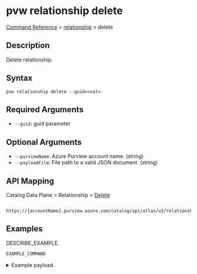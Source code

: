 # pvw relationship delete
[Command Reference](../../../README.md#command-reference) > [relationship](./main.md) > delete

## Description
Delete relationship.

## Syntax
```
pvw relationship delete --guid=<val>
```

## Required Arguments
- `--guid`: guid parameter

## Optional Arguments
- `--purviewName`: Azure Purview account name. (string)
- `--payloadFile`: File path to a valid JSON document. (string)

## API Mapping
Catalog Data Plane > Relationship > [Delete]()
```
 https://{accountName}.purview.azure.com/catalog/api/atlas/v2/relationship/delete
```

## Examples
DESCRIBE_EXAMPLE.
```powershell
EXAMPLE_COMMAND
```
<details><summary>Example payload.</summary>
<p>

```json
PASTE_JSON_HERE
```
</p>
</details>